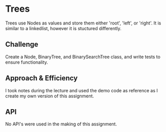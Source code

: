 # Trees
Trees use Nodes as values and store them either 'root', 'left', or 'right'. It is similar to a linkedlist, however it is stuctured differently.

## Challenge
Create a Node, BinaryTree, and BinarySearchTree class, and write tests to ensure functionality.

## Approach & Efficiency
I took notes during the lecture and used the demo code as reference as I create my own version of this assignment.

## API
No API's were used in the making of this assignment.
